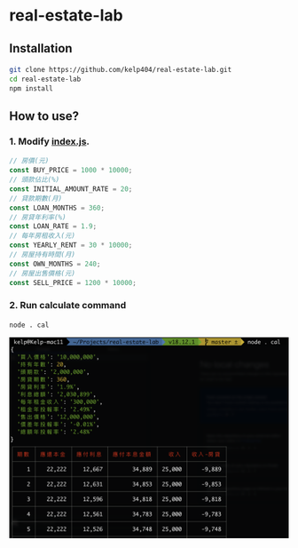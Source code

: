 # real-estate-lab


## Installation
```bash
git clone https://github.com/kelp404/real-estate-lab.git
cd real-estate-lab
npm install
```


## How to use?
### 1. Modify [index.js](index.js).
```js
// 房價(元)
const BUY_PRICE = 1000 * 10000;
// 頭款佔比(%)
const INITIAL_AMOUNT_RATE = 20;
// 貸款期數(月)
const LOAN_MONTHS = 360;
// 房貸年利率(%)
const LOAN_RATE = 1.9;
// 每年房租收入(元)
const YEARLY_RENT = 30 * 10000;
// 房屋持有時間(月)
const OWN_MONTHS = 240;
// 房屋出售價格(元)
const SELL_PRICE = 1200 * 10000;
```
### 2. Run calculate command
```bash
node . cal
```

![screenshot](_screenshot.png)
